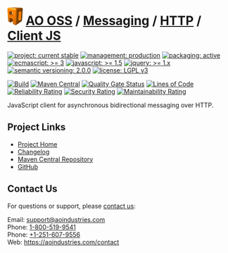 # [<img src="ao-logo.png" alt="AO Logo" width="35" height="40">](https://github.com/ao-apps) [AO OSS](https://github.com/ao-apps/ao-oss) / [Messaging](https://github.com/ao-apps/ao-messaging) / [HTTP](https://github.com/ao-apps/ao-messaging-http) / [Client JS](https://github.com/ao-apps/ao-messaging-http-client-js)

[![project: current stable](https://oss.aoapps.com/ao-badges/project-current-stable.svg)](https://aoindustries.com/life-cycle#project-current-stable)
[![management: production](https://oss.aoapps.com/ao-badges/management-production.svg)](https://aoindustries.com/life-cycle#management-production)
[![packaging: active](https://oss.aoapps.com/ao-badges/packaging-active.svg)](https://aoindustries.com/life-cycle#packaging-active)  
[![ecmascript: &gt;= 3](https://oss.aoapps.com/ao-badges/ecmascript-3.svg)](http://www.ecma-international.org/publications/standards/Ecma-262.htm)
[![javascript: &gt;= 1.5](https://oss.aoapps.com/ao-badges/javascript-1.5.svg)](https://developer.mozilla.org/en-US/docs/Web/JavaScript/New_in_JavaScript/1.5)
[![jquery: &gt;= 1.x](https://oss.aoapps.com/ao-badges/jquery-1.x.svg)](https://api.jquery.com/)
[![semantic versioning: 2.0.0](https://oss.aoapps.com/ao-badges/semver-2.0.0.svg)](http://semver.org/spec/v2.0.0.html)
[![license: LGPL v3](https://oss.aoapps.com/ao-badges/license-lgpl-3.0.svg)](https://www.gnu.org/licenses/lgpl-3.0)

[![Build](https://github.com/ao-apps/ao-messaging-http-client-js/workflows/Build/badge.svg?branch=master)](https://github.com/ao-apps/ao-messaging-http-client-js/actions?query=workflow%3ABuild)
[![Maven Central](https://maven-badges.herokuapp.com/maven-central/com.aoapps/ao-messaging-http-client-js/badge.svg)](https://maven-badges.herokuapp.com/maven-central/com.aoapps/ao-messaging-http-client-js)
[![Quality Gate Status](https://sonarcloud.io/api/project_badges/measure?branch=master&project=com.aoapps%3Aao-messaging-http-client-js&metric=alert_status)](https://sonarcloud.io/dashboard?branch=master&id=com.aoapps%3Aao-messaging-http-client-js)
[![Lines of Code](https://sonarcloud.io/api/project_badges/measure?branch=master&project=com.aoapps%3Aao-messaging-http-client-js&metric=ncloc)](https://sonarcloud.io/component_measures?branch=master&id=com.aoapps%3Aao-messaging-http-client-js&metric=ncloc)  
[![Reliability Rating](https://sonarcloud.io/api/project_badges/measure?branch=master&project=com.aoapps%3Aao-messaging-http-client-js&metric=reliability_rating)](https://sonarcloud.io/component_measures?branch=master&id=com.aoapps%3Aao-messaging-http-client-js&metric=Reliability)
[![Security Rating](https://sonarcloud.io/api/project_badges/measure?branch=master&project=com.aoapps%3Aao-messaging-http-client-js&metric=security_rating)](https://sonarcloud.io/component_measures?branch=master&id=com.aoapps%3Aao-messaging-http-client-js&metric=Security)
[![Maintainability Rating](https://sonarcloud.io/api/project_badges/measure?branch=master&project=com.aoapps%3Aao-messaging-http-client-js&metric=sqale_rating)](https://sonarcloud.io/component_measures?branch=master&id=com.aoapps%3Aao-messaging-http-client-js&metric=Maintainability)

JavaScript client for asynchronous bidirectional messaging over HTTP.

## Project Links
* [Project Home](https://oss.aoapps.com/messaging/http/client-js/)
* [Changelog](https://oss.aoapps.com/messaging/http/client-js/changelog)
* [Maven Central Repository](https://central.sonatype.com/search?namespace=com.aoapps&q=a%3Aao-messaging-http-client-js)
* [GitHub](https://github.com/ao-apps/ao-messaging-http-client-js)

## Contact Us
For questions or support, please [contact us](https://aoindustries.com/contact):

Email: [support@aoindustries.com](mailto:support@aoindustries.com)  
Phone: [1-800-519-9541](tel:1-800-519-9541)  
Phone: [+1-251-607-9556](tel:+1-251-607-9556)  
Web: https://aoindustries.com/contact
